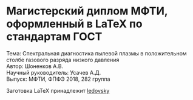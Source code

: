 # Магистерский диплом МФТИ, оформленный в LaTeX по стандартам ГОСТ

Тема: Спектральная диагностика пылевой плазмы в положительном столбе газового разряда низкого давления\
Автор: Шоненков А.В.\
Научный руководитель: Усачев А.Д.\
Выпуск: МФТИ, ФПФЭ 2018, 282 группа

Заготовка LaTeX принадлежит [ledovsky](https://github.com/ledovsky/latex-gost-template)
